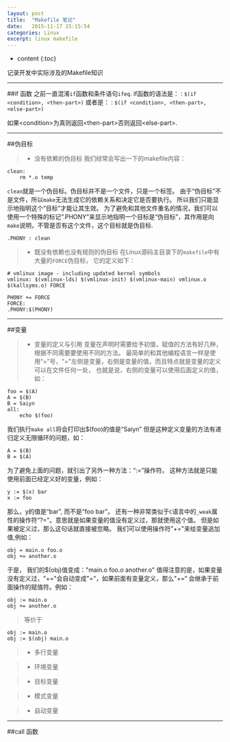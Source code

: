 ```yaml
---
layout: post
title:  "Makefile 笔记"
date:   2015-11-17 15:15:54
categories: Linux
excerpt: linux makefile
---
```


* content
{:toc}

记录开发中实际涉及的Makefile知识

---

##if 函数
之前一直混淆`if`函数和条件语句`ifeq`.
if函数的语法是：
 : `$(if <condition>, <then-part>)`
或者是：
 : `$(if <condition>, <then-part>, <else-part>)`

如果\<condition\>为真则返回\<then-part\>否则返回\<else-part\>.

---

##伪目标
> * 没有依赖的伪目标
我们经常会写出一下的makefile内容：
<pre><code>clean:
	rm *.o temp
</code></pre>
 `clean`就是一个伪目标。伪目标并不是一个文件，只是一个标签。
 由于“伪目标”不是文件，所以`make`无法生成它的依赖关系和决定它是否要执行。
 所以我们只能显示地指明这个“目标”才能让其生效。
 为了避免和其他文件重名的情况，我们可以使用一个特殊的标记“.PHONY”来显示地指明一个目标是“伪目标”，其作用是向`make`说明，不管是否有这个文件，这个目标就是伪目标.
 
 `.PHONY : clean`
 
> * 既没有依赖也没有规则的伪目标
 在Linux源码主目录下的`makefile`中有大量的`FORCE`伪目标，
 它的定义如下：
<pre><code># vmlinux image - including updated kernel symbols
vmlinux: $(vmlinux-lds) $(vmlinux-init) $(vmlinux-main) vmlinux.o $(kallsyms.o) FORCE

PHONY += FORCE
FORCE:
.PHONY:$(PHONY)
</code></pre>
 

---

##变量
> * 变量的定义与引用
 变量在声明时需要给予初值，赋值的方法有好几种，根据不同需要要使用不同的方法。
 最简单的和其他编程语言一样是使用“=”号，"="左侧是变量，右侧是变量的值，而且特点就是变量的定义可以在文件任何一处，
 也就是说，右侧的变量可以使用后面定义的值，如：
<pre><code>foo = $(A)
A = $(B)
B = Saiyn
all:
	echo $(foo)
</code></pre>
 我们执行`make all`将会打印出$(foo)的值是“Saiyn”
 但是这种定义变量的方法有递归定义无限循环的问题，如：
<pre><code>A = $(B)
B = $(A)
</code></pre>
 为了避免上面的问题，就引出了另外一种方法：“:=”操作符。
 这种方法就是只能使用前面已经定义好的变量，例如：
<pre><code>y := $(x) bar
x := foo
</code></pre>
 那么，y的值是“bar”, 而不是“foo bar”。
 还有一种非常类似于`C`语言中的`_weak`属性的操作符“?=”。意思就是如果变量的值没有定义过，那就使用这个值。
 但是如果被定义过，那么这句话就直接被忽略。
 我们可以使用操作符"+="来给变量追加值,例如：
<pre><code>obj = main.o foo.o
obj += another.o 
</code></pre>
 于是， 我们的$(obj)值变成："main.o foo.o another.o"
 值得注意的是，如果变量没有定义过，"+="会自动变成"="，如果前面有变量定义，那么"+=“
 会继承于前面操作的赋值符。例如：
<pre><code>obj := main.o
obj += another.o 
</code></pre>
>等价于
<pre><code>obj := main.o
obj := $(obj) main.o
</code></pre>

> * 多行变量

> * 环境变量

> * 目标变量

> * 模式变量

> * 自动变量

---

##call 函数








